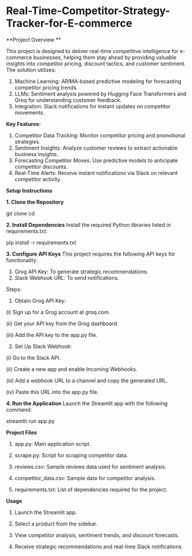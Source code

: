 # Real-Time-Competitor-Strategy-Tracker-for-E-commerce
**Project Overview **


This project is designed to deliver real-time competitive intelligence for e-commerce businesses, helping them stay ahead by providing valuable insights into competitor pricing, discount tactics, and customer sentiment. The solution utilizes:

1. Machine Learning: ARIMA-based predictive modeling for forecasting competitor pricing trends.
2. LLMs: Sentiment analysis powered by Hugging Face Transformers and Groq for understanding customer feedback.
3. Integration: Slack notifications for instant updates on competitor movements.

**Key Features:**

1. Competitor Data Tracking: Monitor competitor pricing and promotional strategies.
2. Sentiment Insights: Analyze customer reviews to extract actionable business insights.
3. Forecasting Competitor Moves: Use predictive models to anticipate competitor discounts.
4. Real-Time Alerts: Receive instant notifications via Slack on relevant competitor activity.

**Setup Instructions**

**1. Clone the Repository**

git clone <repository-url>
cd <repository-directory>

**2. Install Dependencies**
Install the required Python libraries listed in requirements.txt:

pip install -r requirements.txt

**3. Configure API Keys**
This project requires the following API keys for functionality:

1. Grog API Key: To generate strategic recommendations.
2. Slack Webhook URL: To send notifications.

Steps:

1. Obtain Grog API Key:

(i) Sign up for a Grog account at groq.com.

(ii) Get your API key from the Grog dashboard.

(iii) Add the API key to the app.py file.

2. Set Up Slack Webhook:

(i) Go to the Slack API.

(ii) Create a new app and enable Incoming Webhooks.

(iii) Add a webhook URL to a channel and copy the generated URL.

(iv) Paste this URL into the app.py file.


**4. Run the Application**
Launch the Streamlit app with the following command:

streamlit run app.py

**Project Files**
1. app.py: Main application script.
   
2. scrape.py: Script for scraping competitor data.
  
3. reviews.csv: Sample reviews data used for sentiment analysis.
  
4. competitor_data.csv: Sample data for competitor analysis.
  
5. requirements.txt: List of dependencies required for the project.

**Usage**
1. Launch the Streamlit app.
 
2. Select a product from the sidebar.
  
3. View competitor analysis, sentiment trends, and discount forecasts.
 
4. Receive strategic recommendations and real-time Slack notifications.
